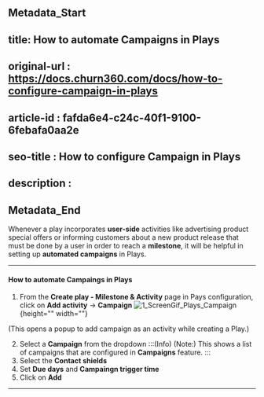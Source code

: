 ## Metadata_Start
## title: How to automate Campaigns in Plays
## original-url : https://docs.churn360.com/docs/how-to-configure-campaign-in-plays
## article-id : fafda6e4-c24c-40f1-9100-6febafa0aa2e
## seo-title : How to configure Campaign in Plays
## description : 
## Metadata_End
Whenever a play incorporates **user-side** activities like advertising product special offers or informing customers about a new product release that must be done by a user in order to reach a **milestone**, it will be helpful in setting up **automated campaigns** in Plays.

* * *

#### How to automate Campaings in Plays

1. From the **Create play - Milestone & Activity** page in Pays configuration, click on **Add activity** → **Campaign** 
![1_ScreenGif_Plays_Campaign](https://cdn.document360.io/b618a27d-7a6e-4dfb-84d1-30d3ef656644/Images/Documentation/1_ScreenGif_Plays_Campaign.gif){height="" width=""}

(This opens a popup to add campaign as an activity while creating a Play.)

2. Select a **Campaign** from the dropdown
:::(Info) (Note:)
This shows a list of campaigns that are configured in **Campaigns** feature.
:::
3. Select the **Contact shields**
4. Set **Due days**  and  **Campaingn trigger time**
5. Click on **Add**

* * *


